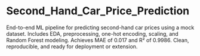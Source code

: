 # Second_Hand_Car_Price_Prediction
End-to-end ML pipeline for predicting second-hand car prices using a mock dataset. Includes EDA, preprocessing, one-hot encoding, scaling, and Random Forest modeling. Achieves MAE of 0.017 and R² of 0.9986. Clean, reproducible, and ready for deployment or extension.
